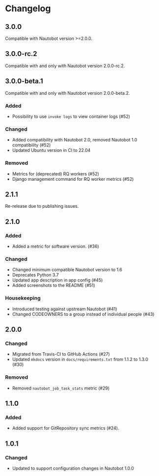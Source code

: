 # Changelog

## 3.0.0

Compatible with Nautobot version >=2.0.0.

## 3.0.0-rc.2

Compatible with and only with Nautobot version 2.0.0-rc.2.

## 3.0.0-beta.1

Compatible with and only with Nautobot version 2.0.0-beta.2.

### Added

- Possibility to use `invoke logs` to view container logs (#52)

### Changed

- Added compatibility with Nautobot 2.0, removed Nautobot 1.0 compatibility (#52)
- Updated Ubuntu version in CI to 22.04

### Removed

- Metrics for (deprecated) RQ workers (#52)
- Django management command for RQ worker metrics (#52)

## 2.1.1

Re-release due to publishing issues.

## 2.1.0

### Added

- Added a metric for software version. (#36)

### Changed

- Changed minimum compatible Nautobot version to 1.6
- Deprecates Python 3.7
- Updated app description in app config (#45)
- Added screenshots to the README (#51)

### Housekeeping

- Introduced testing against upstream Nautobot (#41)
- Changed CODEOWNERS to a group instead of individual people (#43)

## 2.0.0

### Changed

- Migrated from Travis-CI to GitHub Actions (#27)
- Updated `mkdocs` version in `docs/requirements.txt` from 1.1.2 to 1.3.0 (#30)

### Removed

- Removed `nautobot_job_task_stats` metric (#29)

## 1.1.0

### Added

- Added support for GitRepository sync metrics (#24).

## 1.0.1

### Changed

- Updated to support configuration changes in Nautobot 1.0.0
